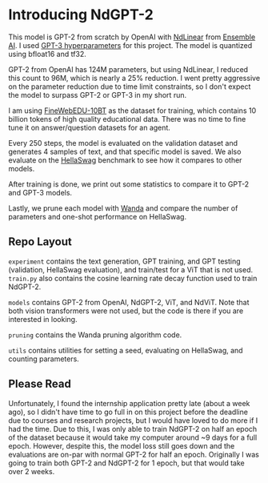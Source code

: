 # Introducing NdGPT-2

This model is GPT-2 from scratch by OpenAI with [NdLinear](https://arxiv.org/abs/2503.17353) from [Ensemble AI](https://ensemblecore.ai/). I used [GPT-3 hyperparameters](https://arxiv.org/abs/2005.14165) for this project. The model is quantized using bfloat16 and tf32.


GPT-2 from OpenAI has 124M parameters, but using NdLinear, I reduced this count to 96M, which is nearly a 25% reduction. I went pretty aggressive on the parameter reduction due to time limit constraints, so I don't expect the model to surpass GPT-2 or GPT-3 in my short run.


I am using [FineWebEDU-10BT](https://huggingface.co/datasets/HuggingFaceFW/fineweb) as the dataset for training, which contains 10 billion tokens of high quality educational data. There was no time to fine tune it on answer/question datasets for an agent.


Every 250 steps, the model is evaluated on the validation dataset and generates 4 samples of text, and that specific model is saved. We also evaluate on the [HellaSwag](https://rowanzellers.com/hellaswag/) benchmark to see how it compares to other models.


After training is done, we print out some statistics to compare it to GPT-2 and GPT-3 models.


Lastly, we prune each model with [Wanda](https://arxiv.org/abs/2306.11695) and compare the number of parameters and one-shot performance on HellaSwag.


## Repo Layout
`experiment` contains the text generation, GPT training, and GPT testing (validation, HellaSwag evaluation), and train/test for a ViT that is not used. `train.py` also contains the cosine learning rate decay function used to train NdGPT-2.


`models` contains GPT-2 from OpenAI, NdGPT-2, ViT, and NdViT. Note that both vision transformers were not used, but the code is there if you are interested in looking.


`pruning` contains the Wanda pruning algorithm code.


`utils` contains utilities for setting a seed, evaluating on HellaSwag, and counting parameters.


## Please Read
Unfortunately, I found the internship application pretty late (about a week ago), so I didn't have time to go full in on this project before the deadline due to courses and research projects, but I would have loved to do more if I had the time. Due to this, I was only able to train NdGPT-2 on half an epoch of the dataset because it would take my computer around ~9 days for a full epoch. However, despite this, the model loss still goes down and the evaluations are on-par with normal GPT-2 for half an epoch. Originally I was going to train both GPT-2 and NdGPT-2 for 1 epoch, but that would take over 2 weeks.